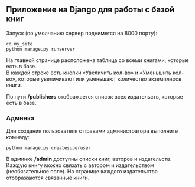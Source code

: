 ## Приложение на Django для работы с базой книг
  
Запуск (по умолчанию сервер поднимется на 8000 порту):

```
cd my_site
python manage.py runserver
```

На главной странице расположена таблица со всеми книгами, которые есть в базе.  
В каждой строке есть кнопки «Увеличить кол-во» и «Уменьшить кол-во», которые увеличивают или уменьшают количество экземпляров книги.  
  
По пути **/publishers** отображается список всех издательств, которые есть в базе.

### Админка
Для создания пользователя с правами администратора выполните комнаду:
```
python manage.py createsuperuser
```

В админке **/admin** доступны списки книг, авторов и издательств.  
Каждую книгу можно связать с автором и издательством (необязательное поле). На странице каждого издательства отображаются связанные книги.
